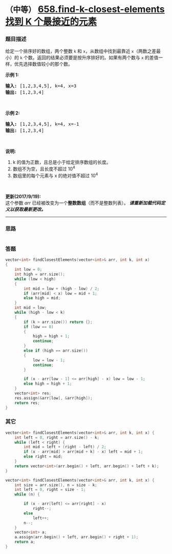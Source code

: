 # `（中等）`  [658.find-k-closest-elements 找到 K 个最接近的元素](https://leetcode-cn.com/problems/find-k-closest-elements/)

### 题目描述
<p>给定一个排序好的数组，两个整数 <code>k</code> 和 <code>x</code>，从数组中找到最靠近 <code>x</code>（两数之差最小）的 <code>k</code> 个数。返回的结果必须要是按升序排好的。如果有两个数与 <code>x</code> 的差值一样，优先选择数值较小的那个数。</p>

<p><strong>示例&nbsp;1:</strong></p>

<pre><strong>输入:</strong> [1,2,3,4,5], k=4, x=3
<strong>输出:</strong> [1,2,3,4]
</pre>

<p>&nbsp;</p>

<p><strong>示例 2:</strong></p>

<pre><strong>输入:</strong> [1,2,3,4,5], k=4, x=-1
<strong>输出:</strong> [1,2,3,4]
</pre>

<p>&nbsp;</p>

<p><strong>说明:</strong></p>

<ol>
	<li>k 的值为正数，且总是小于给定排序数组的长度。</li>
	<li>数组不为空，且长度不超过 10<sup>4</sup></li>
	<li>数组里的每个元素与&nbsp;x 的绝对值不超过 10<sup>4</sup></li>
</ol>

<p>&nbsp;</p>

<p><strong>更新(2017/9/19):</strong><br>
这个参数 <em>arr</em> 已经被改变为一个<strong>整数数组</strong>（而不是整数列表）。<strong><em>&nbsp;请重新加载代码定义以获取最新更改。</em></strong></p>


---
### 思路
```
```

### 答题
``` C++
vector<int> findClosestElements(vector<int>& arr, int k, int x) 
{
	int low = 0;
	int high = arr.size();
	while (low < high)
	{
		int mid = low + (high - low) / 2;
		if (arr[mid] < x) low = mid + 1;
		else high = mid;
	}
	int mid = low;
	while (high - low < k)
	{
		if (k > arr.size()) return {};
		if (low == 0)
		{
			high = high + 1;
			continue;
		}
		else if (high == arr.size())
		{
			low = low - 1;
			continue;
		}

		if (x - arr[low - 1] <= arr[high] - x) low = low - 1;
		else high = high + 1;
	}
	vector<int> res;
	res.assign(&arr[low], &arr[high]);
	return res;
}
```

### 其它
``` C++
vector<int> findClosestElements(vector<int>& arr, int k, int x) {
	int left = 0, right = arr.size() - k;
	while (left < right) {
		int mid = left + (right - left) / 2;
		if (x - arr[mid] > arr[mid + k] - x) left = mid + 1;
		else right = mid;
	}
	return vector<int>(arr.begin() + left, arr.begin() + left + k);
}
```

``` C++
vector<int> findClosestElements(vector<int>& arr, int k, int x) {
	int size = arr.size(), n = size - k;
	int left = 0, right = size - 1;
	while (n) {

		if (x - arr[left] <= arr[right] - x)
			right--;
		else
			left++;
		n--;
	}
	vector<int> a;
	a.assign(arr.begin() + left, arr.begin() + right + 1);
	return a;
}
```

